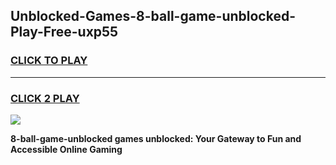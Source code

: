 
## Unblocked-Games-8-ball-game-unblocked-Play-Free-uxp55
<h3>
<a href="https://premium76.site?title=8-ball-game-unblocked&ref=21A">CLICK TO PLAY</a></h3>
<hr>

<h3>
<a href="https://premium76.site?title=8-ball-game-unblocked&ref=21A">CLICK 2 PLAY</a>
  
</h3>

<a href="https://premium76.site?title=8-ball-game-unblocked&ref=21A"><img src="https://clearcache.store/games.png"></a>


**8-ball-game-unblocked games unblocked: Your Gateway to Fun and Accessible Online Gaming**
